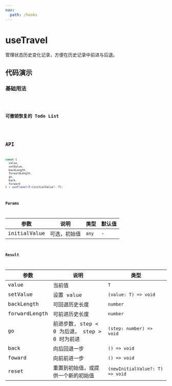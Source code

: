 ```yaml
---
nav:
  path: /hooks
---
```


# useTravel

管理状态历史变化记录，方便在历史记录中前进与后退。

## 代码演示

### 基础用法

<code src="./demo/demo1.tsx" />

### 可撤销恢复的 Todo List

<code src="./demo/demo2.tsx" />

## API

```typescript
const {
  value,
  setValue,
  backLength,
  forwardLength,
  go,
  back,
  forward
} = useTravel<T>(initialValue?: T);
```

### Params

| 参数         | 说明         | 类型  | 默认值 |
| ------------ | ------------ | ----- | ------ |
| initialValue | 可选，初始值 | `any` | -      |

### Result

| 参数          | 说明                                          | 类型                            |
| ------------- | --------------------------------------------- | ------------------------------- |
| value         | 当前值                                        | `T`                             |
| setValue      | 设置 value                                    | `(value: T) => void`            |
| backLength    | 可回退历史长度                                | `number`                        |
| forwardLength | 可前进历史长度                                | `number`                        |
| go            | 前进步数, step < 0 为后退， step > 0 时为前进 | `(step: number) => void`        |
| back          | 向后回退一步                                  | `() => void`                    |
| foward        | 向前前进一步                                  | `() => void`                    |
| reset         | 重置到初始值，或提供一个新的初始值            | `(newInitialValue?: T) => void` |
